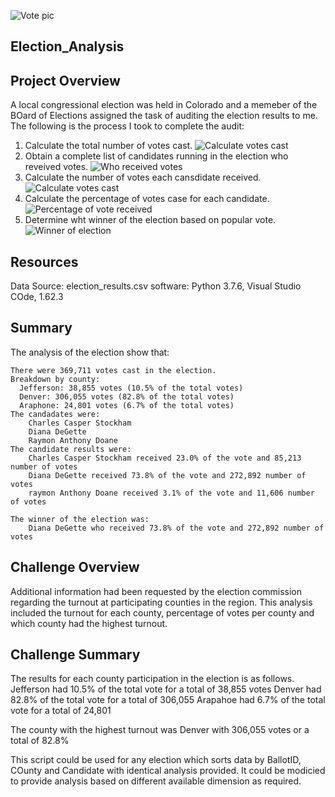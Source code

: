 ![Vote pic](https://user-images.githubusercontent.com/93869894/144725943-a3cc5e49-477a-4422-b82d-0e1f283cc9d2.png)

## Election_Analysis

## Project Overview
A local congressional election was held in Colorado and a memeber of the BOard of Elections assigned the task of auditing the election results to me.  The following is the process I took to complete the audit:
  1. Calculate the total number of votes cast.
  ![Calculate votes cast](https://user-images.githubusercontent.com/93869894/144725923-074a1fd4-5f9a-46a6-b0bd-bec416926c56.png)
  2. Obtain a complete list of candidates running in the election who reveived votes.
  ![Who received votes](https://user-images.githubusercontent.com/93869894/144725891-91b5581e-59bc-4900-ae64-cab589dbcd01.png)
  3. Calculate the number of votes each cansdidate received.
  ![Calculate votes cast](https://user-images.githubusercontent.com/93869894/144725900-f9ff8c25-45e4-4e1b-86cf-c5f57aafa48f.png)
  4. Calculate the percentage of votes case for each candidate.
  ![Percentage of vote received](https://user-images.githubusercontent.com/93869894/144725905-6c51f6ef-23f8-4965-803d-968b21d5e871.png)
  5. Determine wht winner of the election based on popular vote.
  ![Winner of election](https://user-images.githubusercontent.com/93869894/144725915-cbf60370-042f-4be5-80d3-be80b36bc63b.png)

## Resources

  Data Source: election_results.csv
  software: Python 3.7.6, Visual Studio COde, 1.62.3
  
## Summary
  The analysis of the election show that:
  
    There were 369,711 votes cast in the election.
    Breakdown by county:
      Jefferson: 38,855 votes (10.5% of the total votes)
      Denver: 306,055 votes (82.8% of the total votes)
      Araphone: 24,801 votes (6.7% of the total votes)
    The candadates were:
        Charles Casper Stockham
        Diana DeGette
        Raymon Anthony Doane
    The candidate results were:
        Charles Casper Stockham received 23.0% of the vote and 85,213 number of votes
        Diana DeGette received 73.8% of the vote and 272,892 number of votes
        raymon Anthony Doane received 3.1% of the vote and 11,606 number of votes
        
    The winner of the election was:
        Diana DeGette who received 73.8% of the vote and 272,892 number of votes
        
## Challenge Overview
Additional information had been requested by the election commission regarding the turnout at participating counties in the     region.  This analysis included the turnout for each county, percentage of votes per county and which county had the highest  turnout.

## Challenge Summary
  The results for each county participation in the election is as follows.
      Jefferson had 10.5% of the total vote for a total of 38,855 votes
      Denver had 82.8% of the total vote for a total of 306,055
      Arapahoe had 6.7% of the total vote for a total of 24,801
  
The county with the highest turnout was Denver with 306,055 votes or a total of 82.8%

This script could be used for any election which sorts data by BallotID, COunty and Candidate with identical analysis provided.  It could be modicied to provide analysis based on different available dimension as required.

